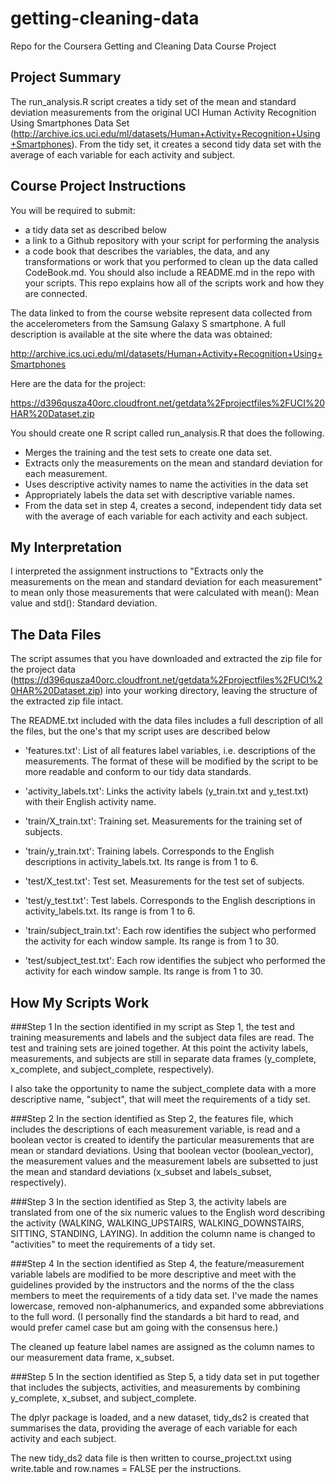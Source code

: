 # getting-cleaning-data
Repo for the Coursera Getting and Cleaning Data Course Project 

## Project Summary
The run_analysis.R script creates a tidy set of the mean and standard deviation measurements from the original UCI Human Activity Recognition Using Smartphones Data Set (http://archive.ics.uci.edu/ml/datasets/Human+Activity+Recognition+Using+Smartphones). From the tidy set, it creates a second tidy data set with the average of each variable for each activity and subject. 

## Course Project Instructions
You will be required to submit:
* a tidy data set as described below
* a link to a Github repository with your script for performing the analysis
* a code book that describes the variables, the data, and any transformations or work that you performed to clean up the data called CodeBook.md. You should also include a README.md in the repo with your scripts. This repo explains how all of the scripts work and how they are connected.  

The data linked to from the course website represent data collected from the accelerometers from the Samsung Galaxy S smartphone. A full description is available at the site where the data was obtained: 

http://archive.ics.uci.edu/ml/datasets/Human+Activity+Recognition+Using+Smartphones 

Here are the data for the project: 

https://d396qusza40orc.cloudfront.net/getdata%2Fprojectfiles%2FUCI%20HAR%20Dataset.zip 

You should create one R script called run_analysis.R that does the following. 
* Merges the training and the test sets to create one data set.
* Extracts only the measurements on the mean and standard deviation for each measurement. 
* Uses descriptive activity names to name the activities in the data set
* Appropriately labels the data set with descriptive variable names. 
* From the data set in step 4, creates a second, independent tidy data set with the average of each variable for each activity and each subject.


## My Interpretation

I interpreted the assignment instructions to "Extracts only the measurements on the mean and standard deviation for each measurement" to mean only those measurements that were calculated with mean(): Mean value and std(): Standard deviation.


## The Data Files
The script assumes that you have downloaded and extracted the zip file for the project data (https://d396qusza40orc.cloudfront.net/getdata%2Fprojectfiles%2FUCI%20HAR%20Dataset.zip) into your working directory, leaving the structure of the extracted zip file intact.

The README.txt included with the data files includes a full description of all the files, but the one's that my script uses are described below

- 'features.txt': List of all features label variables, i.e. descriptions of the measurements. The format of these will be modified by the script to be more readable and conform to our tidy data standards.

- 'activity_labels.txt': Links the activity labels (y_train.txt and y_test.txt) with their English activity name.

- 'train/X_train.txt': Training set. Measurements for the training set of subjects.

- 'train/y_train.txt': Training labels. Corresponds to the English descriptions in activity_labels.txt. Its range is from 1 to 6.

- 'test/X_test.txt': Test set. Measurements for the test set of subjects.

- 'test/y_test.txt': Test labels. Corresponds to the English descriptions in activity_labels.txt. Its range is from 1 to 6.

- 'train/subject_train.txt': Each row identifies the subject who performed the activity for each window sample. Its range is from 1 to 30. 

- 'test/subject_test.txt': Each row identifies the subject who performed the activity for each window sample. Its range is from 1 to 30. 

## How My Scripts Work

###Step 1
In the section identified in my script as Step 1, the test and training measurements and labels and the subject data files are read. The test and training sets are joined together. At this point the activity labels, measurements, and subjects are still in separate data frames (y_complete, x_complete, and subject_complete, respectively). 

I also take the opportunity to name the subject_complete data with a more descriptive name, "subject", that will meet the requirements of a tidy set.

###Step 2
In the section identified as Step 2, the features file, which includes the descriptions of each measurement variable, is read and a boolean vector is created to identify the particular measurements that are mean or standard deviations. Using that boolean vector (boolean_vector), the measurement values and the measurement labels are subsetted to just the mean and standard deviations (x_subset and labels_subset, respectively).

###Step 3
In the section identified as Step 3, the activity labels are translated from one of the six numeric values to the English word describing the activity (WALKING, WALKING_UPSTAIRS, WALKING_DOWNSTAIRS, SITTING, STANDING, LAYING). In addition the column name is changed to "activities" to meet the requirements of a tidy set.

###Step 4
In the section identified as Step 4, the feature/measurement variable labels are modified to be more descriptive and meet with the guidelines provided by the instructors and the norms of the the class members to meet the requirements of a tidy data set. I've made the names lowercase, removed non-alphanumerics, and expanded some abbreviations to the full word. (I personally find the standards a bit hard to read, and would prefer camel case but am going with the consensus here.)

The cleaned up feature label names are assigned as the column names to our measurement data frame, x_subset.

###Step 5
In the section identified as Step 5, a tidy data set in put together that includes the subjects, activities, and measurements by combining y_complete, x_subset, and subject_complete.  

The dplyr package is loaded, and a new dataset, tidy_ds2 is created that summarises the data, providing the average of each variable for each activity and each subject.

The new tidy_ds2 data file is then written to course_project.txt using write.table and row.names = FALSE per the instructions. 
